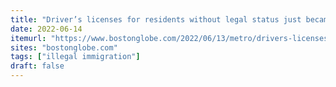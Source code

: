 ```yaml
---
title: "Driver’s licenses for residents without legal status just became law. Now, the GOP wants Mass. voters to repeal it."
date: 2022-06-14
itemurl: "https://www.bostonglobe.com/2022/06/13/metro/drivers-licenses-residents-without-legal-status-just-became-law-now-gop-wants-mass-voters-repeal-it/"
sites: "bostonglobe.com"
tags: ["illegal immigration"]
draft: false
---
```



